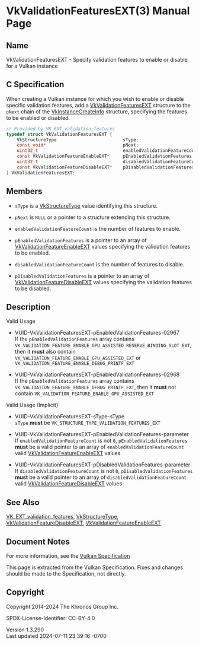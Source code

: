 # VkValidationFeaturesEXT(3) Manual Page

## Name

VkValidationFeaturesEXT - Specify validation features to enable or
disable for a Vulkan instance



## <a href="#_c_specification" class="anchor"></a>C Specification

When creating a Vulkan instance for which you wish to enable or disable
specific validation features, add a
[VkValidationFeaturesEXT](https://registry.khronos.org/vulkan/specs/1.3-extensions/man/html/VkValidationFeaturesEXT.html) structure to the
`pNext` chain of the [VkInstanceCreateInfo](https://registry.khronos.org/vulkan/specs/1.3-extensions/man/html/VkInstanceCreateInfo.html)
structure, specifying the features to be enabled or disabled.

``` c
// Provided by VK_EXT_validation_features
typedef struct VkValidationFeaturesEXT {
    VkStructureType                         sType;
    const void*                             pNext;
    uint32_t                                enabledValidationFeatureCount;
    const VkValidationFeatureEnableEXT*     pEnabledValidationFeatures;
    uint32_t                                disabledValidationFeatureCount;
    const VkValidationFeatureDisableEXT*    pDisabledValidationFeatures;
} VkValidationFeaturesEXT;
```

## <a href="#_members" class="anchor"></a>Members

- `sType` is a [VkStructureType](https://registry.khronos.org/vulkan/specs/1.3-extensions/man/html/VkStructureType.html) value identifying
  this structure.

- `pNext` is `NULL` or a pointer to a structure extending this
  structure.

- `enabledValidationFeatureCount` is the number of features to enable.

- `pEnabledValidationFeatures` is a pointer to an array of
  [VkValidationFeatureEnableEXT](https://registry.khronos.org/vulkan/specs/1.3-extensions/man/html/VkValidationFeatureEnableEXT.html)
  values specifying the validation features to be enabled.

- `disabledValidationFeatureCount` is the number of features to disable.

- `pDisabledValidationFeatures` is a pointer to an array of
  [VkValidationFeatureDisableEXT](https://registry.khronos.org/vulkan/specs/1.3-extensions/man/html/VkValidationFeatureDisableEXT.html)
  values specifying the validation features to be disabled.

## <a href="#_description" class="anchor"></a>Description

Valid Usage

- <a href="#VUID-VkValidationFeaturesEXT-pEnabledValidationFeatures-02967"
  id="VUID-VkValidationFeaturesEXT-pEnabledValidationFeatures-02967"></a>
  VUID-VkValidationFeaturesEXT-pEnabledValidationFeatures-02967  
  If the `pEnabledValidationFeatures` array contains
  `VK_VALIDATION_FEATURE_ENABLE_GPU_ASSISTED_RESERVE_BINDING_SLOT_EXT`,
  then it **must** also contain
  `VK_VALIDATION_FEATURE_ENABLE_GPU_ASSISTED_EXT` or
  `VK_VALIDATION_FEATURE_ENABLE_DEBUG_PRINTF_EXT`

- <a href="#VUID-VkValidationFeaturesEXT-pEnabledValidationFeatures-02968"
  id="VUID-VkValidationFeaturesEXT-pEnabledValidationFeatures-02968"></a>
  VUID-VkValidationFeaturesEXT-pEnabledValidationFeatures-02968  
  If the `pEnabledValidationFeatures` array contains
  `VK_VALIDATION_FEATURE_ENABLE_DEBUG_PRINTF_EXT`, then it **must** not
  contain `VK_VALIDATION_FEATURE_ENABLE_GPU_ASSISTED_EXT`

Valid Usage (Implicit)

- <a href="#VUID-VkValidationFeaturesEXT-sType-sType"
  id="VUID-VkValidationFeaturesEXT-sType-sType"></a>
  VUID-VkValidationFeaturesEXT-sType-sType  
  `sType` **must** be `VK_STRUCTURE_TYPE_VALIDATION_FEATURES_EXT`

- <a
  href="#VUID-VkValidationFeaturesEXT-pEnabledValidationFeatures-parameter"
  id="VUID-VkValidationFeaturesEXT-pEnabledValidationFeatures-parameter"></a>
  VUID-VkValidationFeaturesEXT-pEnabledValidationFeatures-parameter  
  If `enabledValidationFeatureCount` is not `0`,
  `pEnabledValidationFeatures` **must** be a valid pointer to an array
  of `enabledValidationFeatureCount` valid
  [VkValidationFeatureEnableEXT](https://registry.khronos.org/vulkan/specs/1.3-extensions/man/html/VkValidationFeatureEnableEXT.html)
  values

- <a
  href="#VUID-VkValidationFeaturesEXT-pDisabledValidationFeatures-parameter"
  id="VUID-VkValidationFeaturesEXT-pDisabledValidationFeatures-parameter"></a>
  VUID-VkValidationFeaturesEXT-pDisabledValidationFeatures-parameter  
  If `disabledValidationFeatureCount` is not `0`,
  `pDisabledValidationFeatures` **must** be a valid pointer to an array
  of `disabledValidationFeatureCount` valid
  [VkValidationFeatureDisableEXT](https://registry.khronos.org/vulkan/specs/1.3-extensions/man/html/VkValidationFeatureDisableEXT.html)
  values

## <a href="#_see_also" class="anchor"></a>See Also

[VK_EXT_validation_features](https://registry.khronos.org/vulkan/specs/1.3-extensions/man/html/VK_EXT_validation_features.html),
[VkStructureType](https://registry.khronos.org/vulkan/specs/1.3-extensions/man/html/VkStructureType.html),
[VkValidationFeatureDisableEXT](https://registry.khronos.org/vulkan/specs/1.3-extensions/man/html/VkValidationFeatureDisableEXT.html),
[VkValidationFeatureEnableEXT](https://registry.khronos.org/vulkan/specs/1.3-extensions/man/html/VkValidationFeatureEnableEXT.html)

## <a href="#_document_notes" class="anchor"></a>Document Notes

For more information, see the <a
href="https://registry.khronos.org/vulkan/specs/1.3-extensions/html/vkspec.html#VkValidationFeaturesEXT"
target="_blank" rel="noopener">Vulkan Specification</a>

This page is extracted from the Vulkan Specification. Fixes and changes
should be made to the Specification, not directly.

## <a href="#_copyright" class="anchor"></a>Copyright

Copyright 2014-2024 The Khronos Group Inc.

SPDX-License-Identifier: CC-BY-4.0

Version 1.3.290  
Last updated 2024-07-11 23:39:16 -0700
